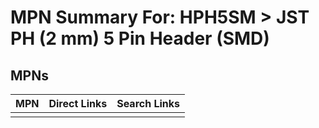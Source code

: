 



# MPN Summary For: HPH5SM > JST PH (2 mm) 5 Pin Header (SMD)

## MPNs
  

|MPN|Direct Links|Search Links|
| :--- | :--- | :--- |
||||
